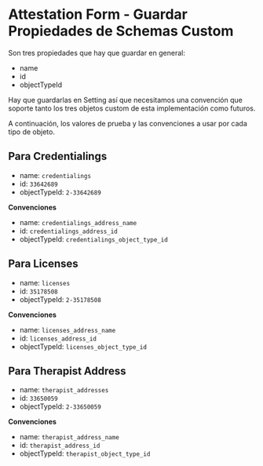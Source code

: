 # Attestation Form - Guardar Propiedades de Schemas Custom

Son tres propiedades que hay que guardar en general:
- name
- id 
- objectTypeId

Hay que guardarlas en Setting así que necesitamos una convención que soporte tanto los tres objetos custom de esta implementación como futuros.

A continuación, los valores de prueba y las convenciones a usar por cada tipo de objeto.

## Para Credentialings

- name: `credentialings`
- id: `33642689`
- objectTypeId: `2-33642689`

**Convenciones**

- name: `credentialings_address_name`
- id: `credentialings_address_id`
- objectTypeId: `credentialings_object_type_id`

## Para Licenses

- name: `licenses`
- id: `35178508`
- objectTypeId: `2-35178508`

**Convenciones**

- name: `licenses_address_name`
- id: `licenses_address_id`
- objectTypeId: `licenses_object_type_id`

## Para Therapist Address

- name: `therapist_addresses`
- id: `33650059`
- objectTypeId: `2-33650059`

**Convenciones**

- name: `therapist_address_name`
- id: `therapist_address_id`
- objectTypeId: `therapist_object_type_id`